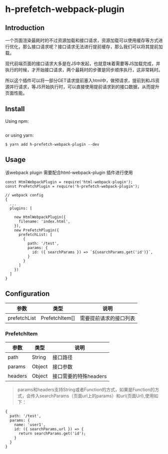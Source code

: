 # h-prefetch-webpack-plugin

## Introduction

一个页面渲染最耗时的不过资源加载和接口请求，资源加载可以使用缓存等方式进行优化，那么接口请求呢？接口请求无法进行提前缓存，那么我们可以将其提前加载。

现代前端页面的接口请求大多是在JS中发起，也就意味着需要等JS加载完成，并执行的时候，才开始接口请求，两个最耗时的步骤是同步顺序执行，这非常耗时。

所以这个插件可以将一部分GET请求提前塞入html中，做预请求，提前到和JS资源并行请求，等JS开始执行时，可以直接使用提前请求到的接口数据，从而提升页面性能。

## Install

Using npm:

```$ npm install --save-dev h-prefetch-webpack-plugin

```

or using yarn:

```$ yarn add h-prefetch-webpack-plugin --dev```

## Usage

该webpack plugin 需要配合html-webpack-plugin 插件进行使用

```
const HtmlWebpackPlugin = require('html-webpack-plugin');
const PreFetchPlugin = require('h-prefetch-webpack-plugin'); 

// webpack config
{
  ...
  plugins: [

    new HtmlWebpackPlugin({
      filename: 'index.html',
    }),
    new PreFetchPlugin({
      prefetchList: [
        {
          path: '/test',
          params: {
            id: ({ searchParams }) => `${searchParams.get('id')}`,
          }
        }
      ]
    })
  ]
}
```

## Configuration

| 参数 | 类型 | 说明 |
| --- | --- | --- |
| prefetchList  |  PrefetchItem[] | 需要提前请求的接口列表 |

### PrefetchItem

| 参数 | 类型 | 说明 |
| --- | --- | --- |
| path  |  String | 接口路径 |
| params  |  Object | 接口参数 |
| headers  |  Object | 接口需要的特殊headers |

> params和headers支持String或者Function的方式，如果是Function的方式，会传入searchParams（页面url上的params）和url(页面Url),使用如下：

```
{
  path: '/test',
  params: {
    name: 'user1',
    id: ({ searchParams,url }) => {
      return searchParams.get('id');
    }
  }
}
```
